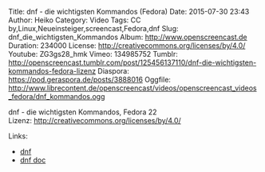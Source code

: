 Title: dnf - die wichtigsten Kommandos (Fedora)
Date: 2015-07-30 23:43
Author: Heiko
Category: Video
Tags: CC by,Linux,Neueinsteiger,screencast,Fedora,dnf
Slug: dnf_die_wichtigsten_Kommandos
Album: http://www.openscreencast.de
Duration: 234000
License: http://creativecommons.org/licenses/by/4.0/
Youtube: ZG3gs28_hmk
Vimeo: 134985752
Tumblr: http://openscreencast.tumblr.com/post/125456137110/dnf-die-wichtigsten-kommandos-fedora-lizenz
Diaspora: https://pod.geraspora.de/posts/3888016
Oggfile: http://www.librecontent.de/openscreencast/videos/openscreencast_videos_fedora/dnf_kommandos.ogg

dnf - die wichtigsten Kommandos, Fedora 22  
Lizenz: <http://creativecommons.org/licenses/by/4.0/>

Links:

  * [dnf](http://dnf.baseurl.org/)
  * [dnf doc](http://dnf.readthedocs.org/en/latest/)


